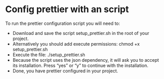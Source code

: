 # Config prettier with an script

To run the prettier configuration script you will need to:

- Download and save the script setup_prettier.sh in the root of your project.
- Alternatively you should add execute permissions: chmod +x setup_prettier.sh
- Execute the file: ./setup_prettier.sh
- Because the script uses the json dependency, it will ask you to accept its installation. Press “yes” or “y” to continue with the installation.
- Done, you have prettier configured in your project.

